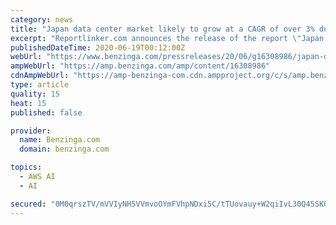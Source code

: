 ```yaml
---
category: news
title: "Japan data center market likely to grow at a CAGR of over 3% during the period 2020?2025"
excerpt: "Reportlinker.com announces the release of the report \"Japan Data Center Market - Investment Analysis and Growth"
publishedDateTime: 2020-06-19T00:12:00Z
webUrl: "https://www.benzinga.com/pressreleases/20/06/g16308986/japan-data-center-market-likely-to-grow-at-a-cagr-of-over-3-during-the-period-2020-2025"
ampWebUrl: "https://amp.benzinga.com/amp/content/16308986"
cdnAmpWebUrl: "https://amp-benzinga-com.cdn.ampproject.org/c/s/amp.benzinga.com/amp/content/16308986"
type: article
quality: 15
heat: 15
published: false

provider:
  name: Benzinga.com
  domain: benzinga.com

topics:
  - AWS AI
  - AI

secured: "0M0qrszTV/mVVIyNH5VVmvoOYmFVhpNDxi5C/tTUovauy+W2qiIvL30Q45SKQon5scqe4WURoys7GSloR9gYwNA2O/Diq85M9mXPFcQRA+W4cti1fzKZq8tHcZn1rqg+GSr0AO82jX7r30O3sESSAcxDY+dlCMH5m57k1Fb1Dh1tzHgi4DV8afA6xUsoXXBNET2HoS2EICXlwXLzJQWwISr5wZnhrAo0kAO2Y7b4p3JrWKCp+rcgzeonFc5Wk0KrsrMnHysXUnfxxxORxA+inqbExXM+pDqrRCaen8WlDe2IEIy9eODtBn5p2fScbhTXRkwVGn6ccUAJBk1bSC1uEg==;sgX3BB0AQcdW2qerUbL+PQ=="
---
```


